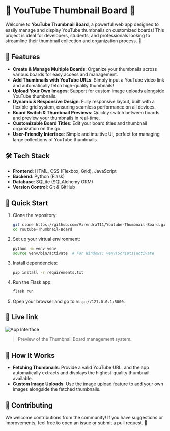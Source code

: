 # 🎥 YouTube Thumbnail Board 📸

Welcome to **YouTube Thumbnail Board**, a powerful web app designed to easily manage and display YouTube thumbnails on customized boards! This project is ideal for developers, students, and professionals looking to streamline their thumbnail collection and organization process. 🚀

## 🌟 Features

- **Create & Manage Multiple Boards**: Organize your thumbnails across various boards for easy access and management.
- **Add Thumbnails with YouTube URLs**: Simply input a YouTube video link and automatically fetch high-quality thumbnails!
- **Upload Your Own Images**: Support for custom image uploads alongside YouTube thumbnails.
- **Dynamic & Responsive Design**: Fully responsive layout, built with a flexible grid system, ensuring seamless performance on all devices.
- **Board Switch & Thumbnail Previews**: Quickly switch between boards and preview your thumbnails in real-time.
- **Customizable Board Titles**: Edit your board titles and thumbnail organization on the go.
- **User-Friendly Interface**: Simple and intuitive UI, perfect for managing large collections of YouTube thumbnails.

## 🛠️ Tech Stack

- **Frontend**: HTML, CSS (Flexbox, Grid), JavaScript
- **Backend**: Python (Flask)
- **Database**: SQLite (SQLAlchemy ORM)
- **Version Control**: Git & GitHub

## 🚀 Quick Start

1. Clone the repository:
   ```bash
   git clone https://github.com/VirendraT11/Youtube-Thumbnail-Board.git
   cd Youtube-Thumbnail-Board
   ```

2. Set up your virtual environment:
   ```bash
   python -m venv venv
   source venv/bin/activate  # For Windows: venv\Scripts\activate
   ```

3. Install dependencies:
   ```bash
   pip install -r requirements.txt
   ```

4. Run the Flask app:
   ```bash
   flask run
   ```

5. Open your browser and go to `http://127.0.0.1:5000`.

## 🎨 Live link

![App Interface](https://youtube-thumbnail-board.onrender.com)
> Preview of the Thumbnail Board management system.

## 🧩 How It Works

- **Fetching Thumbnails**: Provide a valid YouTube URL, and the app automatically extracts and displays the highest-quality thumbnail available.
- **Custom Image Uploads**: Use the image upload feature to add your own images alongside the fetched thumbnails.

## 🤝 Contributing

We welcome contributions from the community! If you have suggestions or improvements, feel free to open an issue or submit a pull request. 🙌
